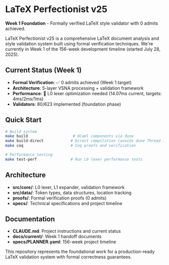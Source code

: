# LaTeX Perfectionist v25

**Week 1 Foundation** - Formally verified LaTeX style validator with 0 admits achieved.

LaTeX Perfectionist v25 is a comprehensive LaTeX document analysis and style validation system built using formal verification techniques. We're currently in Week 1 of the 156-week development timeline (started July 28, 2025).

## Current Status (Week 1)

- **Formal Verification**: ✅ 0 admits achieved (Week 1 target)
- **Architecture**: 5-layer VSNA processing + validation framework
- **Performance**: 🔄 L0 lexer optimization needed (14.07ms current, targets: 4ms/2ms/1ms)
- **Validators**: 80/623 implemented (foundation phase)

## Quick Start

```bash
# Build system
make build                    # OCaml components via dune
make build-direct            # Direct compilation (avoids dune Thread issue)
make coq                     # Coq proofs and verification

# Performance testing
make test-perf               # Run L0 lexer performance tests
```

## Architecture

- **src/core/**: L0 lexer, L1 expander, validation framework
- **src/data/**: Token types, data structures, location tracking  
- **proofs/**: Formal verification proofs (0 admits)
- **specs/**: Technical specifications and project timeline

## Documentation

- **CLAUDE.md**: Project instructions and current status
- **docs/current/**: Week 1 handoff documents
- **specs/PLANNER.yaml**: 156-week project timeline

This repository represents the foundational work for a production-ready LaTeX validation system with formal correctness guarantees.